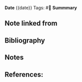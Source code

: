 **Date** {{date}}
Tags: #🌱
**Summmary** 

## Note linked from

## Bibliography

## Notes

## References:


